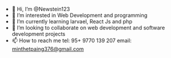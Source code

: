 - 👋 Hi, I’m @Newstein123
- 👀 I’m interested in Web Development and programming
- 🌱 I’m currently learning larvael, React Js and php 
- 💞️ I’m looking to collaborate on web development and software development projects
- 📫 How to reach me tel: 95+ 9770 139 207 email: minthetpaing376@gmail.com 

<!---
Newstein123/Newstein123 is a ✨ special ✨ repository because its `README.md` (this file) appears on your GitHub profile.
You can click the Preview link to take a look at your changes.
--->
